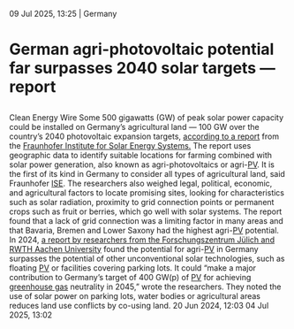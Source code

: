 09 Jul 2025, 13:25
| 
Germany
# German agri-photovoltaic potential far surpasses 2040 solar targets — report
## 
Clean Energy Wire
Some 500 gigawatts (GW) of peak solar power capacity could be installed on Germany’s agricultural land — 100 GW over the country’s 2040 photovoltaic expansion targets, [according to a report](https://www.ise.fraunhofer.de/de/presse-und-medien/presseinformationen/2025/fraunhofer-ise-ausgruendung-flaechenpotenzial-fuer-agri-photovoltaik-in-deutschland-uebertrifft-ausbauziele-fuer-klimaschutz.html) from the [Fraunhofer Institute for Solar Energy Systems.](https://www.cleanenergywire.org/experts/fraunhofer-ise)
The report uses geographic data to identify suitable locations for farming combined with solar power generation, also known as agri-photovoltaics or agri-[PV](https://www.cleanenergywire.org/glossary/letter_p#pv). It is the first of its kind in Germany to consider all types of agricultural land, said Fraunhofer [ISE](https://www.cleanenergywire.org/experts/fraunhofer-ise). The researchers also weighed legal, political, economic, and agricultural factors to locate promising sites, looking for characteristics such as solar radiation, proximity to grid connection points or permanent crops such as fruit or berries, which go well with solar systems.
The report found that a lack of grid connection was a limiting factor in many areas and that Bavaria, Bremen and Lower Saxony had the highest agri-[PV](https://www.cleanenergywire.org/glossary/letter_p#pv) potential. 
In 2024, [a report by researchers from the Forschungszentrum Jülich and RWTH Aachen University](https://www.cleanenergywire.org/news/agri-pv-can-make-major-contribution-germanys-solar-expansion-targets-study) found the potential for agri-[PV](https://www.cleanenergywire.org/glossary/letter_p#pv) in Germany surpasses the potential of other unconventional solar technologies, such as floating [PV](https://www.cleanenergywire.org/glossary/letter_p#pv) or facilities covering parking lots. It could “make a major contribution to Germany’s target of 400 GW(p) of [PV](https://www.cleanenergywire.org/glossary/letter_p#pv) for achieving [greenhouse gas](https://www.cleanenergywire.org/glossary/letter_g#greenhouse_gas) neutrality in 2045,” wrote the researchers. They noted the use of solar power on parking lots, water bodies or agricultural areas reduces land use conflicts by co-using land.
20 Jun 2024, 12:03
04 Jul 2025, 13:02